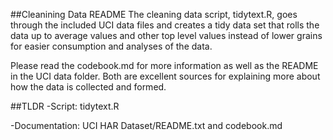 ##Cleanining Data README
The cleaning data script, tidytext.R, goes through the included UCI data files and creates a tidy data set that rolls the data up to average values and other top level values instead of lower grains for easier consumption and analyses of the data.

Please read the codebook.md for more information as well as the README in the UCI data folder. Both are excellent sources for explaining more about how the data is collected and formed.

##TLDR
-Script: tidytext.R

-Documentation: UCI HAR Dataset/README.txt and codebook.md